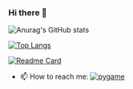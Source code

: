 ### Hi there 👋
![Anurag's GitHub stats](https://github-readme-stats.vercel.app/api?username=Wolly-code&show_icons=true&theme=radical)

[![Top Langs](https://github-readme-stats.vercel.app/api/top-langs/?username=Wolly-code)](https://github.com/anuraghazra/github-readme-stats)

[![Readme Card](https://github-readme-stats.vercel.app/api/pin/?username=Wolly-code&repo=github-readme-stats)](https://github.com/anuraghazra/github-readme-stats)
- 📫 How to reach me: [![pygame](https://img.youtube.com/vi/FfWpgLFMI7w/0.jpg)](http://www.youtube.com/watch?v=FfWpgLFMI7w"pygame")
<!--
**Wolly-code/Wolly-code** is a ✨ _special_ ✨ repository because its `README.md` (this file) appears on your GitHub profile.

Here are some ideas to get you started:

- 🔭 I’m currently working on Mobile Application Development
- 🌱 I’m currently learning Data Engineering & Data Science
- 👯 I’m looking to collaborate on 
- 🤔 I’m looking for help with ...
- 💬 Ask me about ...
- 📫 How to reach me: [![pygame](https://img.youtube.com/vi/FfWpgLFMI7w/0.jpg)](http://www.youtube.com/watch?v=FfWpgLFMI7w"pygame")
- 😄 Pronouns: ...
- ⚡ Fun fact: ...
-->
